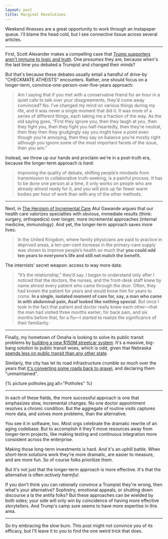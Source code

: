 ```yaml
---
layout: post
title: Marginal Revolutions
---
```


Weekend illnesses are a great opportunity to work through an Instapaper queue.
I'll blame the head cold, but I see connective tissue across several articles.

---

First, Scott Alexander makes a compelling case that [Trump supporters aren't immune to logic and truth][ssc].
One *presumes* they are, because when's the last time you debated a Trumpist and changed their minds?

But that's because these debates usually entail a handful of drive-by "CHECKMATE ATHEISTS" encounters.
Rather, one should focus on a longer-term, convince-one-person-over-five-years approach:

> Am I saying that if you met with a conservative friend for an hour in a quiet cafe to talk over your disagreements, they’d come away convinced? No. I’ve changed my mind on various things during my life, and it was never a single moment that did it. It was more of a series of different things, each taking me a fraction of the way. As the old saying goes, “First they ignore you, then they laugh at you, then they fight you, then they fight you half-heartedly, then they’re neutral, then they then they grudgingly say you might have a point even though you’re annoying, then they say on balance you’re mostly right although you ignore some of the most important facets of the issue, then you win.”

Instead, we throw up our hands and proclaim we're in a post-truth era, because the longer-term approach is *hard*:

> Improving the quality of debate, shifting people’s mindsets from transmission to collaborative truth-seeking, is a painful process. It has to be done one person at a time, it only works on people who are already almost ready for it, and you will pick up far fewer warm bodies per hour of work than with any of the other methods.

---

Next, in [The Heroism of Incremental Care][ny] Atul Gawande argues that our health care valorizes specialties with obvious, immediate results (think: surgery, orthopedics) over longer, more incremental approaches (internal medicine, immunology).
And yet, the longer-term approach saves more lives:

> In the United Kingdom, where family physicians are paid to practice in deprived areas, a ten-per-cent increase in the primary-care supply was shown to improve people’s health so much that **you could add ten years to everyone’s life and still not match the benefit.**

The internists' secret weapon: access to way more data:

> “It’s the relationship,” they’d say. I began to understand only after I noticed that the doctors, the nurses, and the front-desk staff knew by name almost every patient who came through the door. Often, they had known the patient for years and would know him for years to come. **In a single, isolated moment of care for, say, a man who came in with abdominal pain, Asaf looked like nothing special.** But once I took in the fact that patient and doctor really knew each other—that the man had visited three months earlier, for back pain, and six months before that, for a flu—I started to realize the significance of their familiarity.

---

Finally, my hometown of Omaha is looking to solve its public transit problems by [building a new $150M streetcar system][owh1].
It's a massive, big-bang solution to public transit woes, which is odd, given that Nebraska [spends less on public transit than any other state](https://twitter.com/peraun/status/839926603484389377).

Similarly, the city has let its road infrastructure crumble so much over the years that [it's converting some roads back to gravel][nytomaha], and declaring them "unmaintained".

{% picture potholes.jpg alt="Potholes" %}

---

In each of these fields, the more successful approach is one that emphasizes slow, incremental changes.
No one doctor appointment resolves a chronic condition.
But the aggregate of routine visits captures more data, and solves more problems, than the alternative.

You see it in software, too. Most orgs celebrate the dramatic rewrite of an aging codebase.
But to accomplish it they'll move resources away from longer-term projects, like making testing and continuous integration more consistent across the enterprise.

Making those long-term investments is hard. And it's an uphill battle. When short-term solutions work they're more dramatic, are easier to measure, and are more fun. So of course folks prioritize them.

But it's not just that the longer-term approach is more effective. It's that the alternative is often *actively harmful*.

If you don't think you can rationally convince a Trumpist they're wrong, then what's your alternative?
Sophistry, emotional appeals, or shutting down discourse a la the antifa folks?
But these approaches can be wielded by both sides; your side will only win by coincidence of having more effective storytellers.
And Trump's camp sure seems to have more expertise in this area.

---

So try embracing the slow burn. This post might not convince you of its efficacy, but I'll leave it to you to find the one weird trick that does.

[ny]: http://www.newyorker.com/magazine/2017/01/23/the-heroism-of-incremental-care
[ssc]: http://slatestarcodex.com/2017/03/24/guided-by-the-beauty-of-our-weapons/
[owh1]: http://www.omaha.com/news/metro/assessment-puts-cost-of-omaha-streetcar-at-million-suggests-ways/article_e18effd5-df6c-543a-b6df-5f09ebf74c17.html
[nytomaha]: https://www.nytimes.com/2017/03/07/us/omahas-answer-to-costly-potholes-go-back-to-gravel-roads.html?_r=0

